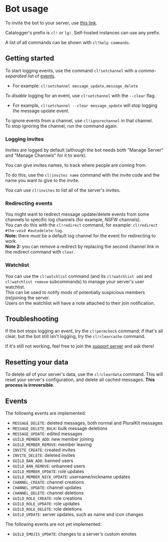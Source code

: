 # Bot usage

To invite the bot to your server, use [this link](https://discord.com/api/oauth2/authorize?client_id=830819903371739166&permissions=537259249&scope=bot%20applications.commands).

Catalogger's prefix is `cl!` or `lg!`. Self-hosted instances can use any prefix.

A list of all commands can be shown with `cl!help commands`.

## Getting started

To start logging events, use the command `cl!setchannel` with a *comma-separated* list of [events](#events).
- For example: `cl!setchannel message_update,message_delete`

To *disable* logging for an event, use `cl!setchannel` with the `--clear` flag.
- For example, `cl!setchannel --clear message_update` will stop logging the message update event.

To ignore events from a channel, use `cl!ignorechannel` in that channel.  
To stop ignoring the channel, run the command again.

### Logging invites

Invites are logged by default (although the bot needs both "Manage Server" and "Manage Channels" for it to work).

You can give invites names, to track where people are coming from.

To do this, use the `cl!invites name` command with the invite code and the name you want to give to the invite.

You can use `cl!invites` to list all of the server's invites.

### Redirecting events

You might want to redirect message update/delete events from some channels to specific log channels (for example, NSFW channels).  
You can do this with the `cl!redirect` command, for example: `cl!redirect #the-void #autodelete-log`.  
**Note:** there *must* be a default log channel for the event for redirecting to work.  
**Note 2:** you can remove a redirect by replacing the second channel link in the redirect command with `clear`.

### Watchlist

You can use the `cl!watchlist` command (and its `cl!watchlist add` and `cl!watchlist remove` subcommands) to manage your server's user watchlist.  
This can be used to notify mods of potentially suspicious members (re)joining the server.  
Users on the watchlist will have a note attached to their join notification.

## Troubleshooting

If the bot stops logging an event, try the `cl!permcheck` command;
if that's all clear, but the bot still isn't logging, try the `cl!clearcache` command.

If it's still not working, feel free to join the [support server](https://discord.gg/anzCcFKBk4) and ask there!

## Resetting your data

To delete *all* of your server's data, use the `cl!cleardata` command.
This will reset your server's configuration, and delete all cached messages.
**This process is irreversible.**

## Events

The following events are implemented:

- `MESSAGE_DELETE`: deleted messages, both normal and PluralKit messages
- `MESSAGE_DELETE_BULK`: bulk message deletions
- `MESSAGE_UPDATE`: edited messages
- `GUILD_MEMBER_ADD`: new member joining
- `GUILD_MEMBER_REMOVE`: member leaving
- `INVITE_CREATE`: created invites
- `INVITE_DELETE`: deleted invites
- `GUILD_BAN_ADD`: banned users
- `GUILD_BAN_REMOVE`: unbanned users
- `GUILD_MEMBER_UPDATE`: role updates
- `GUILD_MEMBER_NICK_UPDATE`: username/nickname updates
- `CHANNEL_CREATE`: channel creations
- `CHANNEL_UPDATE`: channel updates
- `CHANNEL_DELETE`: channel deletions
- `GUILD_ROLE_CREATE`: role creations
- `GUILD_ROLE_UPDATE`: role updates
- `GUILD_ROLE_DELETE`: role deletions
- `GUILD_UPDATE`: server updates, such as name and icon changes

The following events are not yet implemented:

- `GUILD_EMOJIS_UPDATE`: changes to a server's custom emotes